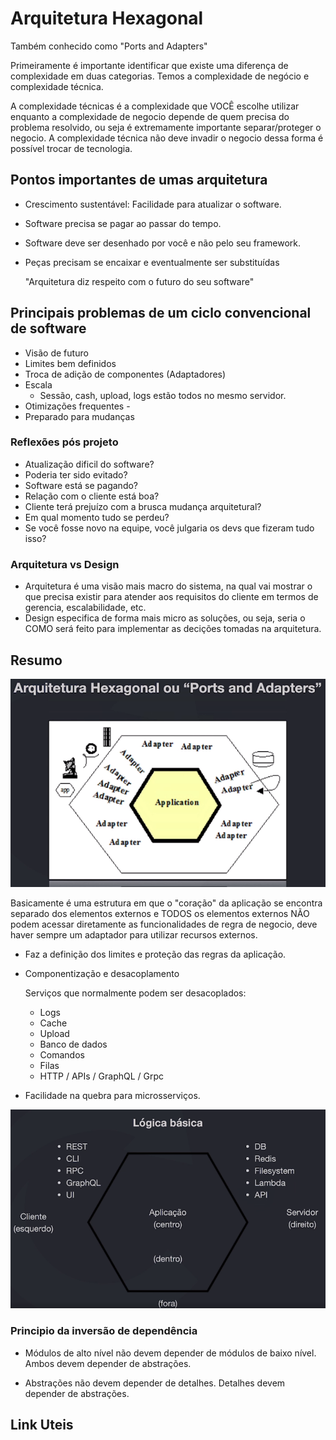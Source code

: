 # Arquitetura Hexagonal

Também conhecido como "Ports and Adapters"

Primeiramente é importante identificar que existe uma diferença de complexidade em duas categorias.
Temos a complexidade de negócio e complexidade técnica.

A complexidade técnicas é a complexidade que VOCÊ escolhe utilizar enquanto a complexidade de negocio depende de quem precisa do problema resolvido, ou seja é extremamente importante separar/proteger o negocio. A complexidade técnica não deve invadir o negocio dessa forma é possível trocar de tecnologia.

## Pontos importantes de umas arquitetura

- Crescimento sustentável: Facilidade para atualizar o software.
- Software precisa se pagar ao passar do tempo.
- Software deve ser desenhado por você e não pelo seu framework.
- Peças precisam se encaixar e eventualmente ser substituídas

    "Arquitetura diz respeito com o futuro do seu software"

## Principais problemas de um ciclo convencional de software

- Visão de futuro
- Limites bem definidos
- Troca de adição de componentes (Adaptadores)
- Escala
    - Sessão, cash, upload, logs estão todos no mesmo servidor.
- Otimizações frequentes - 
- Preparado para mudanças

### Reflexões pós projeto

- Atualização dificil do software?
- Poderia ter sido evitado?
- Software está se pagando?
- Relação com o cliente está boa?
- Cliente terá prejuízo com a brusca mudança arquitetural?
- Em qual momento tudo se perdeu?
- Se você fosse novo na equipe, você julgaria os devs que fizeram tudo isso?


### Arquitetura vs Design

- Arquitetura é uma visão mais macro do sistema, na qual vai mostrar o que precisa existir para atender aos requisitos do cliente em termos de gerencia, escalabilidade, etc.
- Design especifica de forma mais micro as soluções, ou seja, seria o COMO será feito para implementar as decições tomadas na arquitetura.

## Resumo

![ports and adapters](images/ports_and_adapters.png)

Basicamente é uma estrutura em que o "coração" da aplicação se encontra separado dos elementos externos e TODOS
os elementos externos NÃO podem acessar diretamente as funcionalidades de regra de negocio, deve haver sempre
um adaptador para utilizar recursos externos.

- Faz a definição dos limites e proteção das regras da aplicação.
- Componentização e desacoplamento
    
    Serviços que normalmente podem ser desacoplados:
    - Logs
    - Cache
    - Upload
    - Banco de dados
    - Comandos
    - Filas
    - HTTP / APIs / GraphQL / Grpc
- Facilidade na quebra para microsserviços.


![que aparecem nos](images/logica_design.png)


### Principio da inversão de dependência

- Módulos de alto nível não devem depender de módulos de baixo nível. Ambos devem depender de abstrações.

- Abstrações não devem depender de detalhes. Detalhes devem depender de abstrações.


## Link Uteis

